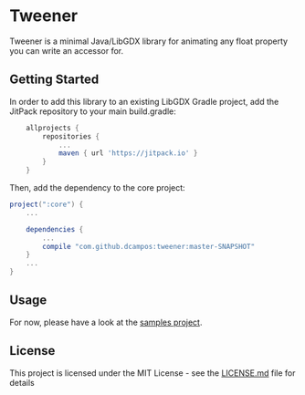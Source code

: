 # Tweener

Tweener is a minimal Java/LibGDX library for animating any float property you can write an accessor for.

## Getting Started

In order to add this library to an existing LibGDX Gradle project, add the JitPack repository to your main build.gradle:

```gradle
	allprojects {
		repositories {
			...
			maven { url 'https://jitpack.io' }
		}
	}
```

Then, add the dependency to the core project:

```gradle
project(":core") {
    ...

    dependencies {
        ...
        compile "com.github.dcampos:tweener:master-SNAPSHOT"
    }
    ...
}
```

## Usage

For now, please have a look at the [samples project](https://github.com/dcampos/tweener-samples).

## License

This project is licensed under the MIT License - see the [LICENSE.md](LICENSE.md) file for details

